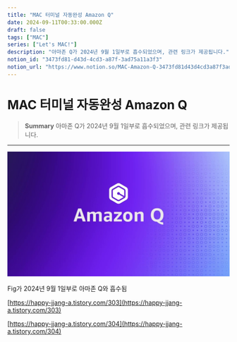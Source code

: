 ```yaml
---
title: "MAC 터미널 자동완성 Amazon Q"
date: 2024-09-11T00:33:00.000Z
draft: false
tags: ["MAC"]
series: ["Let's MAC!"]
description: "아마존 Q가 2024년 9월 1일부로 흡수되었으며, 관련 링크가 제공됩니다."
notion_id: "3473fd81-d43d-4cd3-a87f-3ad75a11a3f3"
notion_url: "https://www.notion.so/MAC-Amazon-Q-3473fd81d43d4cd3a87f3ad75a11a3f3"
---
```


# MAC 터미널 자동완성 Amazon Q

> **Summary**
> 아마존 Q가 2024년 9월 1일부로 흡수되었으며, 관련 링크가 제공됩니다.

---

![Image](image_224a961aca49.png)

Fig가 2024년 9월 1일부로 아마존 Q와 흡수됨

[https://happy-jjang-a.tistory.com/303](https://happy-jjang-a.tistory.com/303)

[https://happy-jjang-a.tistory.com/304](https://happy-jjang-a.tistory.com/304)


